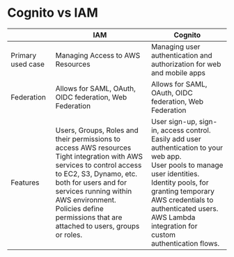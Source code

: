 # Cognito vs IAM

|                   | IAM                                                                                                                                                                                                                                                                                                | Cognito                                                                                                                                                                                                                                                                           |
|-------------------|----------------------------------------------------------------------------------------------------------------------------------------------------------------------------------------------------------------------------------------------------------------------------------------------------|-----------------------------------------------------------------------------------------------------------------------------------------------------------------------------------------------------------------------------------------------------------------------------------|
| Primary used case | Managing Access  to AWS Resources                                                                                                                                                                                                                                                                  | Managing user authentication and authorization for web and mobile apps                                                                                                                                                                                                            |
| Federation        | Allows for SAML, OAuth, OIDC federation, Web Federation                                                                                                                                                                                                                                            | Allows for SAML, OAuth, OIDC federation, Web Federation                                                                                                                                                                                                                           |
| Features          | Users, Groups, Roles and their permissions to access AWS resources<br/>Tight integration with AWS services to control access to EC2, S3, Dynamo, etc. both for users and for services running within AWS environment.<br/>Policies define permissions that are attached to users, groups or roles. | User sign-up, sign-in, access control. Easily add user authentication to your web app.<br/> User pools to manage user identities.<br/>Identity pools, for granting temporary AWS credentials to authenticated users.<br/> AWS Lambda integration for custom authentication flows. |

